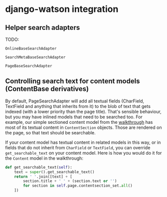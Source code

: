 # django-watson integration

## Helper search adapters

TODO:

`OnlineBaseSearchAdapter`

`SearchMetaBaseSearchAdapter`

`PageBaseSearchAdapter
`
## Controlling search text for content models (ContentBase derivatives)

By default, PageSearchAdapter will add all textual fields (CharField, TextField and anything that inherits from it) to the blob of text that gets indexed (with a lower priority than the page title). That's sensible behaviour, but you may have inlined models that need to be searched too. For example, our simple sectioned content model from the [walkthrough](walkthrough.md) has most of its textual content in `ContentSection` objects. Those are rendered on the page, so that text should be searchable.

If your content model has textual content in related models in this way, or in fields that do not inherit from `CharField` or `TextField`, you can override `get_searchable_text` on your content model. Here is how you would do it for the `Content` model in the walkthrough:

```python
def get_searchable_text(self):
    text = super().get_searchable_text()
    return ' '.join([text] + [
        section.title + ' ' + (section.text or '')
        for section in self.page.contentsection_set.all()
    ])
```

